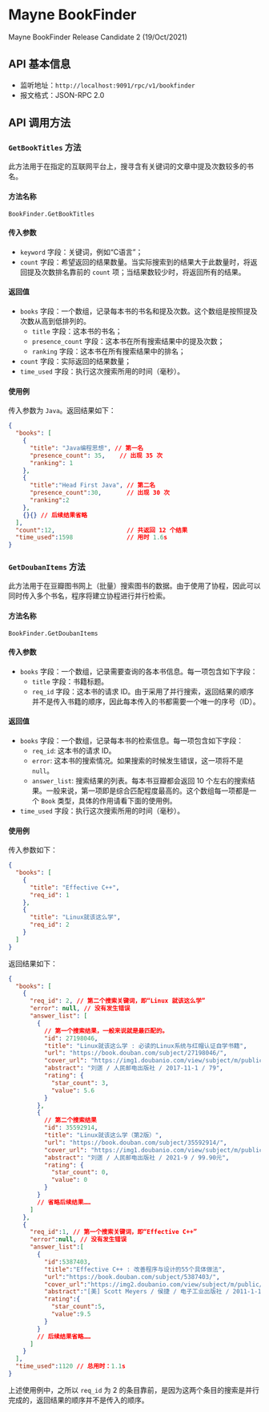 # Mayne BookFinder

Mayne BookFinder Release Candidate 2 (19/Oct/2021)

## API 基本信息

- 监听地址：`http://localhost:9091/rpc/v1/bookfinder`
- 报文格式：JSON-RPC 2.0

## API 调用方法

### `GetBookTitles` 方法

此方法用于在指定的互联网平台上，搜寻含有关键词的文章中提及次数较多的书名。

#### 方法名称

`BookFinder.GetBookTitles`

#### 传入参数

- `keyword` 字段：关键词，例如“C语言”；
- `count` 字段：希望返回的结果数量。当实际搜索到的结果大于此数量时，将返回提及次数排名靠前的 `count` 项；当结果数较少时，将返回所有的结果。

#### 返回值

- `books` 字段：一个数组，记录每本书的书名和提及次数。这个数组是按照提及次数从高到低排列的。
    - `title` 字段：这本书的书名；
    - `presence_count` 字段：这本书在所有搜索结果中的提及次数；
    - `ranking` 字段：这本书在所有搜索结果中的排名；
- `count` 字段：实际返回的结果数量；
- `time_used` 字段：执行这次搜索所用的时间（毫秒）。

#### 使用例

传入参数为 `Java`。返回结果如下：

```json
{
  "books": [
    {
      "title": "Java编程思想", // 第一名
      "presence_count": 35,    // 出现 35 次
      "ranking": 1
    },
    {
      "title":"Head First Java", // 第二名
      "presence_count":30,       // 出现 30 次
      "ranking":2
    },
    {}{} // 后续结果省略
  ],
  "count":12,                    // 共返回 12 个结果
  "time_used":1598               // 用时 1.6s
}
```

### `GetDoubanItems` 方法

此方法用于在豆瓣图书网上（批量）搜索图书的数据。由于使用了协程，因此可以同时传入多个书名，程序将建立协程进行并行检索。

#### 方法名称

`BookFinder.GetDoubanItems`

#### 传入参数

- `books` 字段：一个数组，记录需要查询的各本书信息。每一项包含如下字段：
    - `title` 字段：书籍标题。
    - `req_id` 字段：这本书的请求 ID。由于采用了并行搜索，返回结果的顺序并不是传入书籍的顺序，因此每本传入的书都需要一个唯一的序号（ID）。
    
#### 返回值

- `books` 字段：一个数组，记录每本书的检索信息。每一项包含如下字段：
    - `req_id`: 这本书的请求 ID。
    - `error`: 这本书的搜索情况。如果搜索的时候发生错误，这一项将不是 `null`。
    - `answer_list`: 搜索结果的列表。每本书豆瓣都会返回 10 个左右的搜索结果。一般来说，第一项即是综合匹配程度最高的。这个数组每一项都是一个 `Book` 类型，具体的作用请看下面的使用例。
- `time_used` 字段：执行这次搜索所用的时间（毫秒）。

#### 使用例

传入参数如下：

```json
{
  "books": [
    {
      "title": "Effective C++",
      "req_id": 1
    },
    {
      "title": "Linux就该这么学",
      "req_id": 2
    }
  ]
}
```
    
返回结果如下：

```json
{
  "books": [
    {
      "req_id": 2, // 第二个搜索关键词，即“Linux 就该这么学”
      "error": null, // 没有发生错误
      "answer_list": [
        {
          // 第一个搜索结果，一般来说就是最匹配的。
          "id": 27198046,
          "title": "Linux就该这么学 : 必读的Linux系统与红帽认证自学书籍",
          "url": "https://book.douban.com/subject/27198046/",
          "cover_url": "https://img1.doubanio.com/view/subject/m/public/s29938039.jpg",
          "abstract": "刘遄 / 人民邮电出版社 / 2017-11-1 / 79",
          "rating": {
            "star_count": 3,
            "value": 5.6
          }
        },
        {
          // 第二个搜索结果
          "id": 35592914,
          "title": "Linux就该这么学（第2版）",
          "url": "https://book.douban.com/subject/35592914/",
          "cover_url": "https://img1.doubanio.com/view/subject/m/public/s34016388.jpg",
          "abstract": "刘遄 / 人民邮电出版社 / 2021-9 / 99.90元",
          "rating": {
            "star_count": 0,
            "value": 0
          }
        }
        // 省略后续结果……
      ]
    },
    {
      "req_id":1, // 第一个搜索关键词，即“Effective C++”
      "error":null, // 没有发生错误
      "answer_list":[
        {
          "id":5387403,
          "title":"Effective C++ : 改善程序与设计的55个具体做法",
          "url":"https://book.douban.com/subject/5387403/",
          "cover_url":"https://img2.doubanio.com/view/subject/m/public/s4647091.jpg",
          "abstract":"[美] Scott Meyers / 侯捷 / 电子工业出版社 / 2011-1-1 / 65.00元",
          "rating":{
            "star_count":5,
            "value":9.5
          }
        }
        // 后续结果省略……
      ]
    }
  ],
  "time_used":1120 // 总用时：1.1s
}
```

上述使用例中，之所以 `req_id` 为 2 的条目靠前，是因为这两个条目的搜索是并行完成的，返回结果的顺序并不是传入的顺序。
